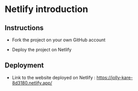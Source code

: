 # Netlify introduction

## Instructions

* Fork the project on your own GitHub account

* Deploy the project on Netlify

## Deployment

* Link to the website deployed on Netlify : https://jolly-kare-8d3180.netlify.app/
